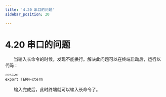 ```yaml
---
title: '4.20 串口的问题'
sidebar_position: 20

---
```


# 4.20 串口的问题

&emsp;&emsp;当输入长命令的时候，发现不能换行。解决此问题可以在终端启动后，运行以代码：

```c#
resize
export TERM=xterm
```

&emsp;&emsp;输入完成后，此时终端就可以输入长命令了。



















